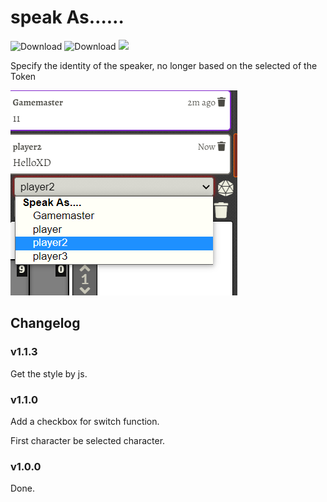 # speak As……

![Download](https://img.shields.io/github/downloads/hktrpg/foundryVTT-speak-as/total)
![Download](https://img.shields.io/badge/Foundry-v0.8.9-informational)
<a href="https://patreon.com/HKTRPG"><img src="https://img.shields.io/endpoint.svg?url=https://shieldsio-patreon.vercel.app/api/?username=HKTRPG&type=patrons" /></a>

Specify the identity of the speaker, no longer based on the selected of the Token

![readme](./readme.png)

## Changelog

### v1.1.3

Get the style by js.

### v1.1.0

Add a checkbox for switch function.

First character be selected character.

### v1.0.0

Done. 
